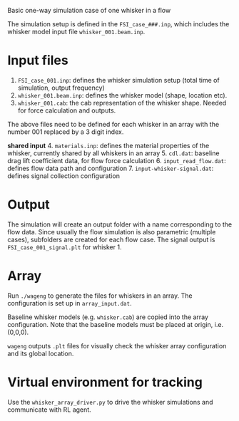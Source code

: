 Basic one-way simulation case of one whisker in a flow

The simulation setup is defined in the `FSI_case_###.inp`, which includes the whisker model input file `whisker_001.beam.inp`.

# Input files

1. `FSI_case_001.inp`: defines the whisker simulation setup (total time of simulation, output frequency)
2. `whisker_001.beam.inp`: defines the whisker model (shape, location etc).
3. `whisker_001.cab`: the cab representation of the whisker shape. Needed for force calculation and outputs.

The above files need to be defined for each whisker in an array with the number 001 replaced by a 3 digit index.

**shared input**
4. `materials.inp`: defines the material properties of the whisker, currently shared by all whiskers in an array
5. `cdl.dat`: baseline drag lift coefficient data, for flow force calculation
6. `input_read_flow.dat`: defines flow data path and configuration
7. `input-whisker-signal.dat`: defines signal collection configuration

# Output

The simulation will create an output folder with a name corresponding to the flow data. Since usually the flow simulation is also parametric (multiple cases), subfolders are created for each flow case. The signal output is `FSI_case_001_signal.plt` for whisker 1.

# Array

Run `./wageng` to generate the files for whiskers in an array. The configuration is set up in `array_input.dat`.

Baseline whisker models (e.g. `whisker.cab`) are copied into the array configuration. Note that the baseline models must be placed at origin, i.e. (0,0,0).

`wageng` outputs `.plt` files for visually check the whisker array configuration and its global location.

# Virtual environment for tracking

Use the `whisker_array_driver.py` to drive the whisker simulations and communicate with RL agent.

